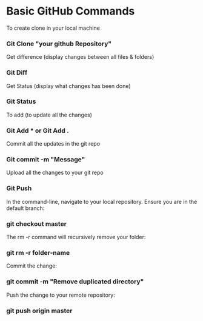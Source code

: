 # Basic GitHub Commands

To create clone in your local machine
### Git Clone "your github Repository"

Get difference (display changes between all files & folders)
### Git Diff 

Get Status (display what changes has been done)
### Git Status

To add (to update all the changes)
### Git Add * or Git Add .

Commit all the updates in the git repo
### Git commit -m "Message"

Upload all the changes to your git repo
### Git Push

In the command-line, navigate to your local repository.
Ensure you are in the default branch:
### git checkout master
The rm -r command will recursively remove your folder:
### git rm -r folder-name
Commit the change:
### git commit -m "Remove duplicated directory"
Push the change to your remote repository:
### git push origin master
